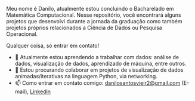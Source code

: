 Meu nome é Danilo, atualmente estou concluindo o Bacharelado em Matemática Computacional. Nesse repositório, você encontrará alguns projetos que desenvolvi durante a jornada da graduação como também projetos próprios relacionados a Ciência de Dados ou Pesquisa Operacional.

Qualquer coisa, só entrar em contato!

- 🌱 Atualmente estou aprendendo a trabalhar com dados: análise de dados, visualização de dados, aprendizado de máquina, entre outros.
- 👯 Estou procurando colaborar em projetos de visualização de dados animadas/iterativas na linguagem Python, via networking.
- 📫 Como entrar em contato comigo: danilosantosvieir2@gmail.com (E-mail), [Linkedin](https://www.linkedin.com/in/danilo-santos-21a6421b0/)

<!--
**Danilosvsv/Danilosvsv** is a ✨ _special_ ✨ repository because its `README.md` (this file) appears on your GitHub profile.

Here are some ideas to get you started:

- 🔭 I’m currently working on ...
- 🌱 I’m currently learning ...
- 👯 I’m looking to collaborate on ...
- 🤔 I’m looking for help with ...
- 💬 Ask me about ...
- 📫 How to reach me: ...
- 😄 Pronouns: ...
- ⚡ Fun fact: ...
-->
